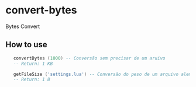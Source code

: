 # convert-bytes
Bytes Convert

## How to use
```lua
   convertBytes (1000) -- Conversão sem precisar de um aruivo
   -- Return: 1 KB

   getFileSize ('settings.lua') -- Conversão do peso de um arquivo alem de puxar o peso do mesmo
   -- Return: 1 B
```
